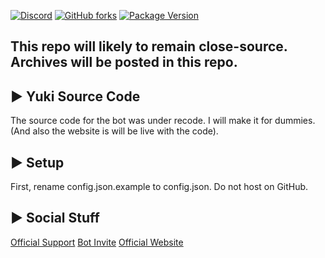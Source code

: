 [![Discord](https://discordapp.com/api/guilds/503423569192157184/widget.png?style=shield)](https://discord.gg/ck8kajr)
[![GitHub forks](https://img.shields.io/github/forks/SplitXPlayZ/Yuki-Public)](https://github.com/SplitXPlayZ/Yuki-Public/network)
[![Package Version](https://img.shields.io/github/package-json/v/SplitXPlayZ/Yuki-Public)](https://www.npmjs.com)


## This repo will likely to remain close-source. Archives will be posted in this repo.

## ▶ Yuki Source Code

The source code for the bot was under recode. I will make it for dummies.
(And also the website is will be live with the code).


## ▶ Setup
First, rename config.json.example to config.json. Do not host on GitHub.


## ▶ Social Stuff
[Official Support](https://discord.gg/ck8kajr)
[Bot Invite](https://discordapp.com/oauth2/authorize?client_id=489219428358160385&permissions=1543859415&scope=bot)
[Official Website](https://yukibot.xyz)
